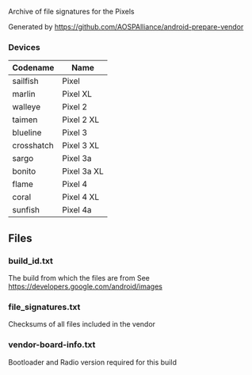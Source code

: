 Archive of file signatures for the Pixels

Generated by https://github.com/AOSPAlliance/android-prepare-vendor

### Devices
| Codename | Name |
| -------- | ---- |
| sailfish | Pixel |
| marlin | Pixel XL |
| walleye | Pixel 2 |
| taimen | Pixel 2 XL |
| blueline | Pixel 3 |
| crosshatch | Pixel 3 XL |
| sargo | Pixel 3a |
| bonito | Pixel 3a XL |
| flame | Pixel 4 |
| coral | Pixel 4 XL |
| sunfish | Pixel 4a |

## Files

### build_id.txt
The build from which the files are from
See https://developers.google.com/android/images

### file_signatures.txt
Checksums of all files included in the vendor

### vendor-board-info.txt
Bootloader and Radio version required for this build

